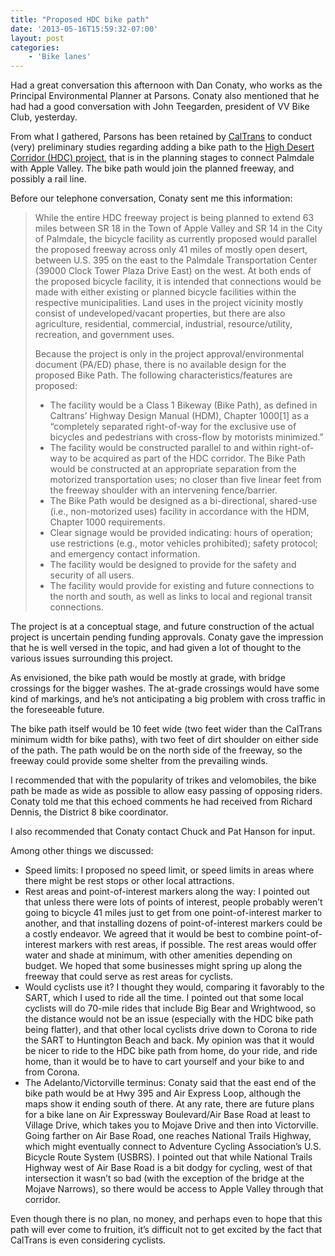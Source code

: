 ```yaml
---
title: "Proposed HDC bike path"
date: '2013-05-16T15:59:32-07:00'
layout: post
categories:
    - 'Bike lanes'
---
```


Had a great conversation this afternoon with Dan Conaty, who works as the Principal Environmental Planner at Parsons. Conaty also mentioned that he had had a good conversation with John Teegarden, president of VV Bike Club, yesterday.  
  
From what I gathered, Parsons has been retained by [CalTrans](http://www.dot.ca.gov/hq/LocalPrograms/bike/homepage.htm) to conduct (very) preliminary studies regarding adding a bike path to the [High Desert Corridor (HDC) project](http://www.metro.net/projects/high-desert-corridor/), that is in the planning stages to connect Palmdale with Apple Valley. The bike path would join the planned freeway, and possibly a rail line.

Before our telephone conversation, Conaty sent me this information:

> While the entire HDC freeway project is being planned to extend 63 miles between SR 18 in the Town of Apple Valley and SR 14 in the City of Palmdale, the bicycle facility as currently proposed would parallel the proposed freeway across only 41 miles of mostly open desert, between U.S. 395 on the east to the Palmdale Transportation Center (39000 Clock Tower Plaza Drive East) on the west. At both ends of the proposed bicycle facility, it is intended that connections would be made with either existing or planned bicycle facilities within the respective municipalities. Land uses in the project vicinity mostly consist of undeveloped/vacant properties, but there are also agriculture, residential, commercial, industrial, resource/utility, recreation, and government uses.
> 
> Because the project is only in the project approval/environmental document (PA/ED) phase, there is no available design for the proposed Bike Path. The following characteristics/features are proposed:
> 
> - The facility would be a Class 1 Bikeway (Bike Path), as defined in Caltrans’ Highway Design Manual (HDM), Chapter 1000\[1\] as a “completely separated right-of-way for the exclusive use of bicycles and pedestrians with cross-flow by motorists minimized.”
> - The facility would be constructed parallel to and within right-of-way to be acquired as part of the HDC corridor. The Bike Path would be constructed at an appropriate separation from the motorized transportation uses; no closer than five linear feet from the freeway shoulder with an intervening fence/barrier.
> - The Bike Path would be designed as a bi-directional, shared-use (i.e., non-motorized uses) facility in accordance with the HDM, Chapter 1000 requirements.
> - Clear signage would be provided indicating: hours of operation; use restrictions (e.g., motor vehicles prohibited); safety protocol; and emergency contact information.
> - The facility would be designed to provide for the safety and security of all users.
> - The facility would provide for existing and future connections to the north and south, as well as links to local and regional transit connections.

The project is at a conceptual stage, and future construction of the actual project is uncertain pending funding approvals. Conaty gave the impression that he is well versed in the topic, and had given a lot of thought to the various issues surrounding this project.

As envisioned, the bike path would be mostly at grade, with bridge crossings for the bigger washes. The at-grade crossings would have some kind of markings, and he’s not anticipating a big problem with cross traffic in the foreseeable future.

The bike path itself would be 10 feet wide (two feet wider than the CalTrans minimum width for bike paths), with two feet of dirt shoulder on either side of the path. The path would be on the north side of the freeway, so the freeway could provide some shelter from the prevailing winds.

I recommended that with the popularity of trikes and velomobiles, the bike path be made as wide as possible to allow easy passing of opposing riders. Conaty told me that this echoed comments he had received from Richard Dennis, the District 8 bike coordinator.

I also recommended that Conaty contact Chuck and Pat Hanson for input.

Among other things we discussed:

- Speed limits: I proposed no speed limit, or speed limits in areas where there might be rest stops or other local attractions.
- Rest areas and point-of-interest markers along the way: I pointed out that unless there were lots of points of interest, people probably weren’t going to bicycle 41 miles just to get from one point-of-interest marker to another, and that installing dozens of point-of-interest markers could be a costly endeavor. We agreed that it would be best to combine point-of-interest markers with rest areas, if possible. The rest areas would offer water and shade at minimum, with other amenities depending on budget. We hoped that some businesses might spring up along the freeway that could serve as rest areas for cyclists.
- Would cyclists use it? I thought they would, comparing it favorably to the SART, which I used to ride all the time. I pointed out that some local cyclists will do 70-mile rides that include Big Bear and Wrightwood, so the distance would not be an issue (especially with the HDC bike path being flatter), and that other local cyclists drive down to Corona to ride the SART to Huntington Beach and back. My opinion was that it would be nicer to ride to the HDC bike path from home, do your ride, and ride home, than it would be to have to cart yourself and your bike to and from Corona.
- The Adelanto/Victorville terminus: Conaty said that the east end of the bike path would be at Hwy 395 and Air Express Loop, although the maps show it ending south of there. At any rate, there are future plans for a bike lane on Air Expressway Boulevard/Air Base Road at least to Village Drive, which takes you to Mojave Drive and then into Victorville. Going farther on Air Base Road, one reaches National Trails Highway, which might eventually connect to Adventure Cycling Association’s U.S. Bicycle Route System (USBRS). I pointed out that while National Trails Highway west of Air Base Road is a bit dodgy for cycling, west of that intersection it wasn’t so bad (with the exception of the bridge at the Mojave Narrows), so there would be access to Apple Valley through that corridor.

Even though there is no plan, no money, and perhaps even to hope that this path will ever come to fruition, it’s difficult not to get excited by the fact that CalTrans is even considering cyclists.